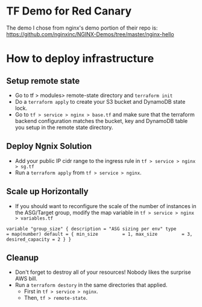 # TF Demo for Red Canary
The demo I chose from nginx's demo portion of their repo is: https://github.com/nginxinc/NGINX-Demos/tree/master/nginx-hello


# How to deploy infrastructure

## Setup remote state
* Go to tf > modules> remote-state directory and `terraform init`
* Do a `terraform apply` to create your S3 bucket and DynamoDB state lock.
* Go to `tf > service > nginx > base.tf` and make sure that the terraform backend configuration matches the bucket, key and DynamoDB table you setup in the remote state directory.

## Deploy Ngnix Solution
* Add your public IP cidr range to the ingress rule in `tf > service > nginx > sg.tf`
* Run a `terraform apply` from `tf > service > nginx`.

## Scale up Horizontally
* If you should want to reconfigure the scale of the number of instances in the ASG/Target group, modify the map variable in `tf > service > nginx > variables.tf`

``variable "group_size" {
  description = "ASG sizing per env"
  type        = map(number)
  default = {
      min_size         = 1,
      max_size         = 3,
      desired_capacity = 2
  }
}``

## Cleanup
* Don't forget to destroy all of your resources! Nobody likes the surprise AWS bill.
* Run a `terraform destory` in the same directories that applied.
  * First in `tf > service > nginx`.
  * Then, `tf > remote-state`.